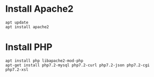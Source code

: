 # Install Apache2 
```
apt update 
apt install apache2
```

# Install PHP
```
apt install php libapache2-mod-php
apt-get install php7.2-mysql php7.2-curl php7.2-json php7.2-cgi php7.2-xsl
```
